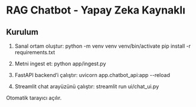 # RAG Chatbot - Yapay Zeka Kaynaklı

## Kurulum

1. Sanal ortam oluştur:
python -m venv venv
venv/bin/activate
pip install -r requirements.txt

2. Metni ingest et:
python app/ingest.py

3. FastAPI backend’i çalıştır:
uvicorn app.chatbot_api:app --reload

4. Streamlit chat arayüzünü çalıştır:
streamlit run ui/chat_ui.py

Otomatik tarayıcı açılır.
